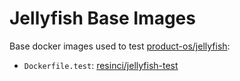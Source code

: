 # Jellyfish Base Images

Base docker images used to test [product-os/jellyfish](https://github.com/product-os/jellyfish):
- `Dockerfile.test`: [resinci/jellyfish-test](https://hub.docker.com/r/resinci/jellyfish-test)
